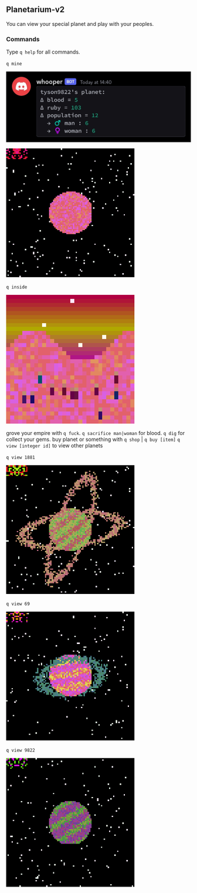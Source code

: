 ## Planetarium-v2
You can view your special planet and play with your peoples.
### Commands
Type `q help` for all commands. 

`q mine`

![img](https://github.com/TYSON-Alii/Planetarium-v2/blob/main/media/a.jpg) 

![img](https://github.com/TYSON-Alii/Planetarium-v2/blob/main/media/anan.gif) 

`q inside`

![img](https://github.com/TYSON-Alii/Planetarium-v2/blob/main/media/anan-1.gif) 

grove your empire with `q fuck`. 
`q sacrifice man|woman` for blood. 
`q dig` for collect your gems. 
buy planet or something with `q shop` | `q buy [item]`
`q view [integer id]` to view other planets

`q view 1881`

![img](https://github.com/TYSON-Alii/Planetarium-v2/blob/main/media/anan-2.gif) 

`q view 69`

![img](https://github.com/TYSON-Alii/Planetarium-v2/blob/main/media/anan-3.gif) 

`q view 9822`

![img](https://github.com/TYSON-Alii/Planetarium-v2/blob/main/media/anan-4.gif) 

